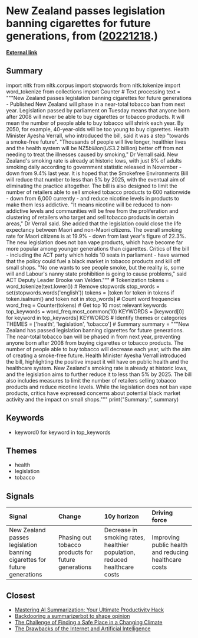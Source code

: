 # __New Zealand passes legislation banning cigarettes for future generations__, from ([20221218](https://kghosh.substack.com/p/20221218).)

__[External link](https://www.bbc.com/news/world-asia-63954862)__



## Summary

import nltk from nltk.corpus import stopwords from nltk.tokenize import word_tokenize from collections import Counter  # Text processing text = """New Zealand passes legislation banning cigarettes for future generations - Published New Zealand will phase in a near-total tobacco ban from next year. Legislation passed by parliament on Tuesday means that anyone born after 2008 will never be able to buy cigarettes or tobacco products. It will mean the number of people able to buy tobacco will shrink each year. By 2050, for example, 40-year-olds will be too young to buy cigarettes. Health Minister Ayesha Verrall, who introduced the bill, said it was a step "towards a smoke-free future". "Thousands of people will live longer, healthier lives and the health system will be NZ$5 billion (US$3.2 billion) better off from not needing to treat the illnesses caused by smoking," Dr Verrall said. New Zealand's smoking rate is already at historic lows, with just 8% of adults smoking daily according to government statistic released in November - down from 9.4% last year. It is hoped that the Smokefree Environments Bill will reduce that number to less than 5% by 2025, with the eventual aim of eliminating the practice altogether. The bill is also designed to limit the number of retailers able to sell smoked tobacco products to 600 nationwide - down from 6,000 currently - and reduce nicotine levels in products to make them less addictive. "It means nicotine will be reduced to non-addictive levels and communities will be free from the proliferation and clustering of retailers who target and sell tobacco products in certain areas," Dr Verrall said. She added that the legislation could close the life expectancy between Maori and non-Maori citizens. The overall smoking rate for Maori citizens is at 19.9% - down from last year's figure of 22.3%. The new legislation does not ban vape products, which have become far more popular among younger generations than cigarettes. Critics of the bill - including the ACT party which holds 10 seats in parliament - have warned that the policy could fuel a black market in tobacco products and kill off small shops. "No one wants to see people smoke, but the reality is, some will and Labour's nanny state prohibition is going to cause problems," said ACT Deputy Leader Brooke van Velden."""  # Tokenization tokens = word_tokenize(text.lower())  # Remove stopwords stop_words = set(stopwords.words('english')) tokens = [token for token in tokens if token.isalnum() and token not in stop_words]  # Count word frequencies word_freq = Counter(tokens)  # Get top 10 most relevant keywords top_keywords = word_freq.most_common(10) KEYWORDS = [keyword[0] for keyword in top_keywords] KEYWORDS  # Identify themes or categories THEMES = ['health', 'legislation', 'tobacco']  # Summary summary = """New Zealand has passed legislation banning cigarettes for future generations. The near-total tobacco ban will be phased in from next year, preventing anyone born after 2008 from buying cigarettes or tobacco products. The number of people able to buy tobacco will decrease each year, with the aim of creating a smoke-free future. Health Minister Ayesha Verrall introduced the bill, highlighting the positive impact it will have on public health and the healthcare system. New Zealand's smoking rate is already at historic lows, and the legislation aims to further reduce it to less than 5% by 2025. The bill also includes measures to limit the number of retailers selling tobacco products and reduce nicotine levels. While the legislation does not ban vape products, critics have expressed concerns about potential black market activity and the impact on small shops.""" print("Summary:", summary)

## Keywords

* keyword0 for keyword in top_keywords

## Themes

* health
* legislation
* tobacco

## Signals

| Signal                                                                   | Change                                              | 10y horizon                                                               | Driving force                                         |
|:-------------------------------------------------------------------------|:----------------------------------------------------|:--------------------------------------------------------------------------|:------------------------------------------------------|
| New Zealand passes legislation banning cigarettes for future generations | Phasing out tobacco products for future generations | Decrease in smoking rates, healthier population, reduced healthcare costs | Improving public health and reducing healthcare costs |

## Closest

* [Mastering AI Summarization: Your Ultimate Productivity Hack](e0f6ae75e034df0a32044fe8a9075673)
* [Backdooring a summarizerbot to shape opinion](4d1abdf7e702b559c6ccff847ce4d8d0)
* [The Challenge of Finding a Safe Place in a Changing Climate](efa36dc9bd5ddc890866d4ab1e68e71f)
* [The Drawbacks of the Internet and Artificial Intelligence](652fc7ec1f422e931bc5a9ba8011650a)